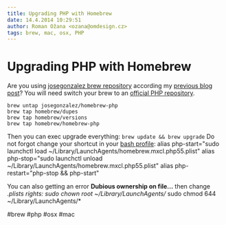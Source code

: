 ```yaml
---
title: Upgrading PHP with Homebrew
date: 14.4.2014 10:29:51
author: Roman Ožana <ozana@omdesign.cz>
tags: brew, mac, osx, PHP
---
```



# Upgrading PHP with Homebrew

Are you using [josegonzalez brew repository](https://github.com/josegonzalez/homebrew-php) according my [ previous blog post](http://www.nabito.net/hot-to-install-nginx-php-fpm-5-5-6-mongo-and-mysql-on-mac-with-homebrew/)? You will need switch your brew to an [official PHP repository](https://github.com/Homebrew/homebrew-php).


    brew untap josegonzalez/homebrew-php
    brew tap homebrew/dupes
    brew tap homebrew/versions
    brew tap homebrew/homebrew-php

 Then you can exec upgrade everything: 
`brew update && brew upgrade`
 Do not forgot change your shortcut in your [bash profile](https://github.com/OzzyCzech/dotfiles/blob/master/.bash_profile): 
    alias php-start="sudo launchctl load ~/Library/LaunchAgents/homebrew.mxcl.php55.plist"
    alias php-stop="sudo launchctl unload ~/Library/LaunchAgents/homebrew.mxcl.php55.plist"
    alias php-restart="php-stop && php-start"

 You can also getting an error **Dubious ownership on file...** then change *.*plists* rights: 
    sudo chown root ~/Library/LaunchAgents/*
    sudo chmod 644 ~/Library/LaunchAgents/*

 #brew #php #osx #mac